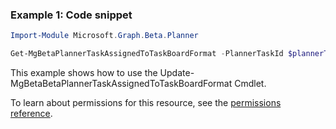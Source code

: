 ### Example 1: Code snippet

```powershellImport-Module Microsoft.Graph.Beta.Planner

Get-MgBetaPlannerTaskAssignedToTaskBoardFormat -PlannerTaskId $plannerTaskId
```
This example shows how to use the Update-MgBetaBetaPlannerTaskAssignedToTaskBoardFormat Cmdlet.
To learn about permissions for this resource, see the [permissions reference](/graph/permissions-reference).

